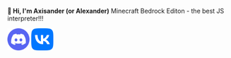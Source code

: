

<!--
**Axisander/Axisander** is a ✨ _special_ ✨ repository because its `README.md` (this file) appears on your GitHub profile.

Here are some ideas to get you started:

- 🔭 I’m currently working on ...
- 🌱 I’m currently learning ...
- 👯 I’m looking to collaborate on ...
- 🤔 I’m looking for help with ...
- 💬 Ask me about ...
- 📫 How to reach me: ...
- 😄 Pronouns: ...
- ⚡ Fun fact: ...
-->
**👋 Hi, I'm Axisander (or Alexander)**
Minecraft Bedrock Editon - the best JS interpreter!!!

<p float="center">
  <a target="_blank" href="https://discordapp.com/users/640069052013740032"><img src="https://github.com/Axisander/Axisander/blob/main/img/ds.png?raw=true)" width="50"/></a>
  <a target="_blank" href="https://vk.com/axisander"><img src="https://github.com/Axisander/Axisander/blob/main/img/vk.png?raw=true)" width="50"/></a>
